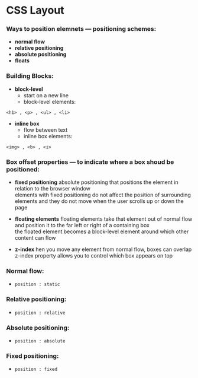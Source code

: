 # CSS Layout

### Ways to position elemnets — positioning schemes: 

- **normal flow**
- **relative positioning**
- **absolute positioning**
- **floats**

### Building Blocks: 

- **block-level**
    - start on a new line
    - block-level elements:
    
```
<h1> , <p> , <ul> , <li> 
```

- **inline box**
    - flow between text
    - inline box elements:
    
```
<img> , <b> , <i>
```

### Box offset properties — to indicate where a box shoud be positioned:

- **fixed positioning**
absolute positioning that positions the element in relation to the browser window  
elements with fixed positioning do not affect the position of surrounding elements and they do not move when the user scrolls up or down the page

- **floating elements**
floating elements take that element out of normal flow and position it to the far left or right of a containing box  
the  floated element becomes a block-level element around which other content can flow

- **z-index**
hen you move any element from normal flow, boxes can overlap  
z-index property allows you to control which box appears on top

### Normal flow:

- `position : static`

### Relative positioning:

- `position : relative`

### Absolute positioning:

- `position : absolute`

### Fixed positioning:

- `position : fixed`
